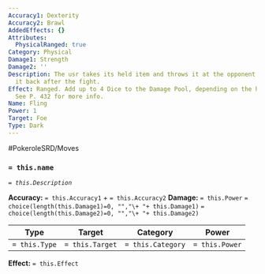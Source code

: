 ```yaml
---
Accuracy1: Dexterity
Accuracy2: Brawl
AddedEffects: {}
Attributes:
  PhysicalRanged: true
Category: Physical
Damage1: Strength
Damage2: ''
Description: The usr takes its held item and throws it at the opponent. You may get
  it back after the fight.
Effect: Ranged. Add up to 4 Dice to the Damage Pool, depending on the held item thrown.
  See P. 432 for more info.
Name: Fling
Power: 1
Target: Foe
Type: Dark
---
```


#PokeroleSRD/Moves

### `= this.name`
*`= this.Description`*

**Accuracy:** `= this.Accuracy1` + `= this.Accuracy2`
**Damage:** `= this.Power` `= choice(length(this.Damage1)=0, "","\+ "+ this.Damage1)` `= choice(length(this.Damage2)=0, "","\+ "+ this.Damage2)`

| Type          | Target          | Category          | Power          |
| ------------- | --------------- | ----------------  | -------------- |
| `= this.Type` | `= this.Target` | `= this.Category` | `= this.Power` | 

**Effect:** `= this.Effect`